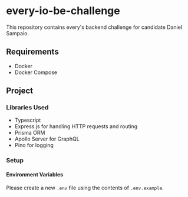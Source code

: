 # every-io-be-challenge

This repository contains every's backend challenge for candidate Daniel Sampaio.

## Requirements

- Docker
- Docker Compose

## Project

### Libraries Used

- Typescript
- Express.js for handling HTTP requests and routing
- Prisma ORM
- Apollo Server for GraphQL
- Pino for logging

### Setup

#### Environment Variables

Please create a new `.env` file using the contents of `.env.example`.

